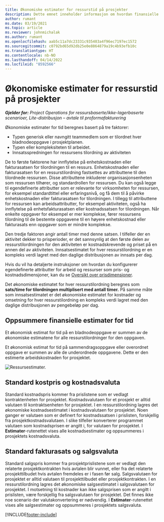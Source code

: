 ```yaml
---
title: Økonomiske estimater for ressurstid på prosjekter
description: Dette emnet inneholder informasjon om hvordan finansielle estimater for tid beregnes.
author: rumant
ms.date: 03/19/2021
ms.topic: article
ms.reviewer: johnmichalak
ms.author: rumant
ms.openlocfilehash: aab5c11a7dc23331c935403a4f96ec7197ec1572
ms.sourcegitcommit: c0792bd65d92db25e0e8864879a19c4b93efb10c
ms.translationtype: HT
ms.contentlocale: nb-NO
ms.lasthandoff: 04/14/2022
ms.locfileid: "8592566"
---
```

# <a name="financial-estimates-for-resource-time-on-projects"></a>Økonomiske estimater for ressurstid på prosjekter

_**Gjelder for:** Project Operations for ressursbaserte/ikke-lagerbaserte scenarioer, Lite-distribusjon – avtale til proformafakturering_

Økonomiske estimater for tid beregnes basert på tre faktorer: 

- Typen generisk eller navngitt teammedlem som er tilordnet hver bladnodeoppgave i prosjektplanen. 
- Typen eller kompleksiteten til arbeidet.
- Innsatsspredningen for ressursens tilordning av aktiviteten 

De to første faktorene har innflytelse på enhetskostnaden eller fakturasatsen for tilordningen til en ressurs. Enhetskostnaden eller fakturasatsen for en ressurstilordning fastsettes av attributtene til den tilordnede ressursen. Disse attributtene inkluderer organisasjonsenheten som ressursen tilhører, og standardrollen for ressursen. Du kan også legge til egendefinerte attributter som er relevante for virksomheten for ressursen, for eksempel standardtittel eller erfaringsnivå, og få dem til å påvirke enhetskostnaden eller fakturasatsen for tilordningen.
I tillegg til attributtene for ressursen kan arbeidsattributter, for eksempel aktiviteten, også ha innflytelse på enhetsfakturasatsen eller kostnadssatsen for tilordningen. Når enkelte oppgaver for eksempel er mer komplekse, fører ressursens tilordning til de bestemte oppgavene til en høyere enhetskostnad eller fakturasats enn oppgaver som er mindre komplekse.   

Den tredje faktoren angir antall timer med denne satsen. I tilfeller der en aktivitet dekker to prisperioder, er det sannsynlig at den første delen av ressurstilordningen for den aktiviteten er kostnadskrevende og priset på en annen del av aktiviteten. Innsatsestimatet for hver ressurstilordning er en kompleks verdi lagret med den daglige distribusjonen av innsats per dag.

Hvis du vil ha detaljerte instruksjoner om hvordan du konfigurerer egendefinerte attributter for arbeid og ressurser som pris- og kostnadsdimensjoner, kan du se [Oversikt over prisdimensjoner](../pricing-costing/pricing-dimensions-overview.md).

Det økonomiske estimatet for hver ressurstilordning beregnes som **sats/time for tilordningen multiplisert med antall timer.**  På samme måte som innsatsestimatet er det økonomiske estimatet for kostnader og omsetning for hver ressurstilordning en kompleks verdi lagret med den daglige distribusjonen av pengebeløp per dag. 

## <a name="summarizing-financial-estimates-for-time"></a>Oppsummere finansielle estimater for tid
Et økonomisk estimat for tid på en bladnodeoppgave er summen av de økonomiske estimatene for alle ressurstilordninger for den oppgaven.

Et økonomisk estimat for tid på sammendragsoppgave eller overordnet oppgave er summen av alle de underordnede oppgavene. Dette er den estimerte arbeidskostnaden for prosjektet. 

![Ressursestimater.](./media/navigation12.png)

## <a name="default-cost-price-and-cost-currency"></a>Standard kostpris og kostnadsvaluta

Standard kostnadspris kommer fra prislistene som er vedlagt kontraktenheten for prosjektet. Kostnadsvalutaen for et prosjekt er alltid valutaen til kontraktsenheten for prosjektet. I en ressurstilordning lagres det økonomiske kostnadsestimatet i kostnadsvalutaen for prosjektet. Noen ganger er valutaen som er definert for kostnadssatsen i prislisten, forskjellig fra prosjektkostnadsvalutaen. I slike tilfeller konverterer programmet valutaen som kostnadsprisen er angitt i, for valutaen for prosjektet. I **Estimater**-rutenettet vises alle kostnadsestimater og oppsummeres i prosjektets kostnadsvaluta. 

## <a name="default-bill-rate-and-sales-currency"></a>Standard fakturasats og salgsvaluta

Standard salgspris kommer fra prosjektprislistene som er vedlagt den relaterte prosjektkontrakten hvis avtalen blir vunnet, eller fra det relaterte prosjekttilbudet hvis avtalen fremdeles er i fasen før salg. Salgsvalutaen for prosjektet er alltid valutaen til prosjekttilbudet eller prosjektkontrakten. I en ressurstilordning lagres det økonomiske salgsestimatet i salgsvalutaen for prosjektet. I motsetning til kostnader kan ikke salgsprisen som er angitt i prislisten, være forskjellig fra salgsvalutaen for prosjektet. Det finnes ikke noe scenario der valutakonvertering er nødvendig. I **Estimater**-rutenettet vises alle salgsestimater og oppsummeres i prosjektets salgsvaluta. 

[!INCLUDE[footer-include](../includes/footer-banner.md)]
